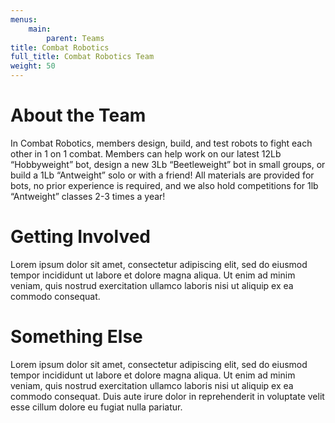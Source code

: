 ```yaml
---
menus: 
    main:
        parent: Teams
title: Combat Robotics
full_title: Combat Robotics Team
weight: 50
---
```


# About the Team

In Combat Robotics, members design, build, and test robots to fight each other in 1 on 1 combat. Members can help work on our latest 12Lb “Hobbyweight” bot, design a new 3Lb “Beetleweight” bot in small groups, or build a 1Lb “Antweight” solo or with a friend! All materials are provided for bots, no prior experience is required, and we also hold competitions for 1lb “Antweight” classes 2-3 times a year!  

# Getting Involved

Lorem ipsum dolor sit amet, consectetur adipiscing elit, sed do eiusmod tempor incididunt ut labore et dolore magna aliqua. Ut enim ad minim veniam, quis nostrud exercitation ullamco laboris nisi ut aliquip ex ea commodo consequat. 

# Something Else

Lorem ipsum dolor sit amet, consectetur adipiscing elit, sed do eiusmod tempor incididunt ut labore et dolore magna aliqua. Ut enim ad minim veniam, quis nostrud exercitation ullamco laboris nisi ut aliquip ex ea commodo consequat. Duis aute irure dolor in reprehenderit in voluptate velit esse cillum dolore eu fugiat nulla pariatur. 
